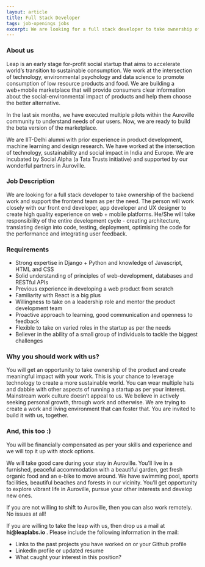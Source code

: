 ```yaml
---
layout: article
title: Full Stack Developer
tags: job-openings jobs
excerpt: We are looking for a full stack developer to take ownership of the backend work and support the frontend team as per the need. The person will work closely with our front end developer, app developer and UX designer to create high quality experience on web + mobile platforms.
---
```


<h3> About us </h3>

<p> Leap is an early stage for-profit social startup that aims to accelerate world’s transition to sustainable consumption. We work at the intersection of technology, environmental psychology and data science to promote consumption of low resource products and food. We are building a web+mobile marketplace that will provide consumers clear information about the social-environmental impact of products and help them choose the better alternative. </p>

<p> In the last six months, we have executed multiple pilots within the Auroville community to understand needs of our users. Now, we are ready to build the beta version of the marketplace. </p>

<p> We are IIT-Delhi alumni with prior experience in product development, machine learning and design research. We have worked at the intersection of technology, sustainability and social impact in India and Europe. We are incubated by Social Alpha (a Tata Trusts initiative) and supported by our wonderful partners in Auroville. </p>

<h3> Job Description </h3>

We are looking for a full stack developer to take ownership of the backend work and support the frontend team as per the need. The person will work closely with our front end developer, app developer and UX designer to create high quality experience on web + mobile platforms. He/She will take responsibility of the entire development cycle - creating architecture,  translating design into code, testing, deployment, optimising the code for the performance and integrating user feedback.


<h3>Requirements</h3>

<ul>
<li> Strong expertise in Django + Python and knowledge of Javascript, HTML and CSS </li>
<li> Solid understanding of principles of web-development, databases and RESTful APIs </li>
<li> Previous experience in developing a web product from scratch </li>
<li> Familiarity with React is a big plus </li>
<li> Willingness to take on a leadership role and mentor the product development team </li>
<li> Proactive approach to learning, good communication and openness to feedback </li>
<li> Flexible to take on varied roles in the startup as per the needs </li>
<li> Believer in the ability of a small group of individuals to tackle the biggest challenges </li>

</ul>


<h3> Why you should work with us? </h3>
You will get an opportunity to take ownership of the product and create meaningful impact with your work. This is your chance to leverage technology to create a more sustainable world. You can wear multiple hats and dabble with other aspects of running a startup as per your interest. Mainstream work culture doesn’t appeal to us. We believe in actively seeking personal growth, through work and otherwise. We are trying to create a work and living environment that can foster that. You are invited to build it with us, together.

<h3> And, this too :) </h3>
<p> You will be financially compensated as per your skills and experience and we will top it up with stock options. </p>
<p> We will take good care during your stay in Auroville. You’ll live in a furnished, peaceful accommodation with a beautiful garden, get fresh organic food and an e-bike to move around. We have swimming pool, sports facilities, beautiful beaches and forests in our vicinity. You’ll get opportunity to explore vibrant life in Auroville, pursue your other interests and develop new ones. </p>
<p>If you are not willing to shift to Auroville, then you can also work remotely. No issues at all! </p>

<p> If you are willing to take the leap with us, then drop us a mail at <b> hi@leaplabs.io </b>. Please include the following information in the mail:
<ul>
<li> Links to the past projects you have worked on or your Github profile </li>
<li> LinkedIn profile or updated resume </li>
<li> What caught your interest in this position? </li>
</ul>
</p>
